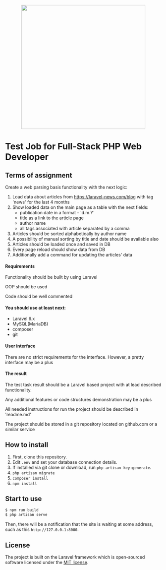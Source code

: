 <p align="center"><a href="https://unitedcode.net/" target="_blank"><img src="https://api.unitedcode.net/uploads/logo_alt_2cf2d465f4.svg" width="400"></a></p>


# Test Job for Full-Stack PHP Web Developer

## Terms of assignment

Create a web parsing basis functionality with the next logic:

1. Load data about articles from https://laravel-news.com/blog with tag 'news' for the last 4 months
2. Show loaded data on the main page as a table with the next fields:
    * publication date in a format - 'd.m.Y'
    * title as a link to the article page
    * author name
    * all tags associated with article separated by a comma
3. Articles should be sorted alphabetically by author name
4. A possibility of manual sorting by title and date should be available also
5. Articles should be loaded once and saved in DB
6. Every page reload should show data from DB
7. Additionally add a command for updating the articles' data

#### Requirements

Functionality should be built by using Laravel

OOP should be used

Code should be well commented

#### You should use at least next:

* Laravel 6.x
* MySQL(MariaDB)
* composer
* git

#### User interface

There are no strict requirements for the interface. However, a pretty interface may be a plus

#### The result

The test task result should be a Laravel based project with at lead described functionality.

Any additional features or code structures demonstration may be a plus

All needed instructions for run the project should be described in 'readme.md'

The project should be stored in a git repository located on github.com or a similar service

## How to install

1. First, clone this repository.
2. Edit `.env` and set your database connection details.
3. If installed via git clone or download, run `php artisan key:generate`.
4. `php artisan migrate`
5. `composer install`
6. `npm install`

## Start to use

```bash
$ npm run build
$ php artisan serve
```

Then, there will be a notification that the site is waiting at some address, 
such as this `http://127.0.0.1:8000`.

## License

The project is built on the Laravel framework which is open-sourced software licensed under the [MIT license](https://opensource.org/licenses/MIT).
